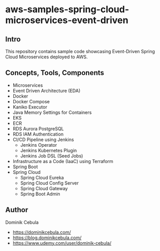 # aws-samples-spring-cloud-microservices-event-driven

## Intro

This repository contains sample code showcasing Event-Driven Spring Cloud Microservices deployed to AWS.

## Concepts, Tools, Components

* Microservices
* Event Driven Architecture (EDA)
* Docker
* Docker Compose
* Kaniko Executor
* Java Memory Settings for Containers
* EKS
* ECR
* RDS Aurora PostgreSQL
* RDS IAM Authentication
* CI/CD Pipeline using Jenkins
  * Jenkins Operator
  * Jenkins Kubernetes Plugin
  * Jenkins Job DSL (Seed Jobs)
* Infrastructure as a Code (IaaC) using Terraform
* Spring Boot
* Spring Cloud
  * Spring Cloud Eureka
  * Spring Cloud Config Server
  * Spring Cloud Gateway
  * Spring Boot Admin

## Author

Dominik Cebula

* https://dominikcebula.com/
* https://blog.dominikcebula.com/
* https://www.udemy.com/user/dominik-cebula/
